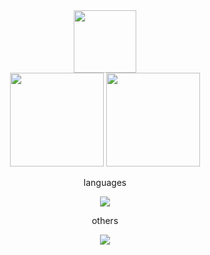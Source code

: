 <div align="center">
  <img height="100em" src=https://media1.tenor.com/images/2eada1bbeb4ed4182079cf00070324a2/tenor.gif?itemid=13903117">
</div>
<div align="center">
  <img height="150em" src="https://github-readme-stats.vercel.app/api/top-langs/?username=tharaguc&layout=compact&theme=onedark">
  <img height="150em" src="https://badge42.vercel.app/api/v2/cl38fm3st003009l95xe7r6ua/stats?cursusId=21&coalitionId=undefined">
</div>

<div align="center">
<p>languages</p>
<img src="https://skillicons.dev/icons?i=c,cpp,bash,python,go,js,ts,solidity" />
<p>others</p>
<img src="https://skillicons.dev/icons?i=cmake,nodejs,react,linux,vim" />
</div>
